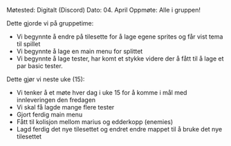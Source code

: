 Møtested: Digitalt (Discord)
Dato: 04. April
Oppmøte: Alle i gruppen!

Dette gjorde vi på gruppetime:
- Vi begynnte å endre på tilesette for å lage egene sprites og får vist tema til spillet
- Vi begynnte å lage en main menu for splittet
- Vi begynnte å lage tester, har komt et stykke videre der å fått til å lage et par basic tester.

Dette gjør vi neste uke (15):
- Vi tenker å et møte hver dag i uke 15 for å komme i mål med innleveringen den fredagen
- Vi skal få lagde mange flere tester
- Gjort ferdig main menu
- Fått til kolisjon mellom marius og edderkopp (enemies)
- Lagd ferdig det nye tilesettet og endret endre mappet til å bruke det nye tilesettet
